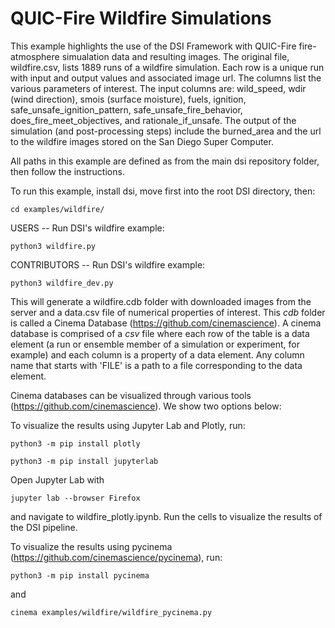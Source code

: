 # QUIC-Fire Wildfire Simulations

This example highlights the use of the DSI Framework with QUIC-Fire fire-atmosphere simualation data and resulting images. The original file, wildfire.csv, lists 1889 runs of a wildfire simulation. Each row is a unique run with input and output values and associated image url. The columns list the various parameters of interest. The input columns are: wild_speed, wdir (wind direction), smois (surface moisture), fuels, ignition, safe_unsafe_ignition_pattern, safe_unsafe_fire_behavior, does_fire_meet_objectives, and rationale_if_unsafe. The output of the simulation (and post-processing steps) include the burned_area and the url to the wildfire images stored on the San Diego Super Computer.

All paths in this example are defined as from the main dsi repository folder, then follow the instructions.

To run this example, install dsi, move first into the root DSI directory, then:

    cd examples/wildfire/

USERS -- Run DSI's wildfire example:

    python3 wildfire.py

CONTRIBUTORS -- Run DSI's wildfire example: 

    python3 wildfire_dev.py

This will generate a wildfire.cdb folder with downloaded images from the server and a data.csv file of numerical properties of interest. This *cdb* folder is called a Cinema Database (https://github.com/cinemascience). A cinema database is comprised of a *csv* file where each row of the table is a data element (a run or ensemble member of a simulation or experiment, for example) and each column is a property of a data element. Any column name that starts with 'FILE' is a path to a file corresponding to the data element. 

Cinema databases can be visualized through various tools (https://github.com/cinemascience). We show two options below:

To visualize the results using Jupyter Lab and Plotly, run:

    python3 -m pip install plotly

    python3 -m pip install jupyterlab

Open Jupyter Lab with 
    
    jupyter lab --browser Firefox 

and navigate to wildfire_plotly.ipynb. Run the cells to visualize the results of the DSI pipeline.

To visualize the results using pycinema (https://github.com/cinemascience/pycinema), run:

    python3 -m pip install pycinema

and 

    cinema examples/wildfire/wildfire_pycinema.py
